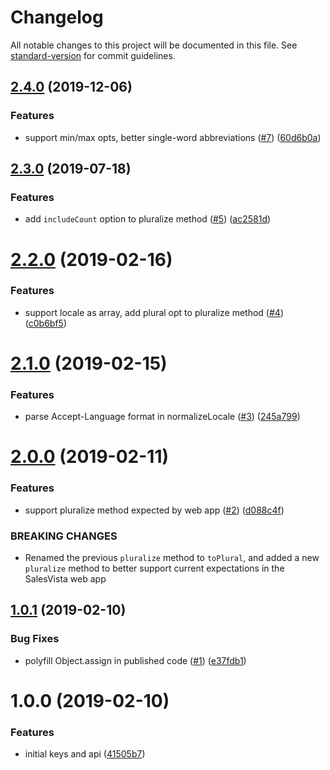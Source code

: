 # Changelog

All notable changes to this project will be documented in this file. See [standard-version](https://github.com/conventional-changelog/standard-version) for commit guidelines.

## [2.4.0](https://github.com/SalesVista/strings/compare/v2.3.0...v2.4.0) (2019-12-06)


### Features

* support min/max opts, better single-word abbreviations ([#7](https://github.com/SalesVista/strings/issues/7)) ([60d6b0a](https://github.com/SalesVista/strings/commit/60d6b0a98575ed5c6b950cee464e42a73a5d5d10))

## [2.3.0](https://github.com/SalesVista/strings/compare/v2.2.0...v2.3.0) (2019-07-18)


### Features

* add `includeCount` option to pluralize method ([#5](https://github.com/SalesVista/strings/issues/5)) ([ac2581d](https://github.com/SalesVista/strings/commit/ac2581d))



# [2.2.0](https://github.com/SalesVista/strings/compare/v2.1.0...v2.2.0) (2019-02-16)


### Features

* support locale as array, add plural opt to pluralize method ([#4](https://github.com/SalesVista/strings/issues/4)) ([c0b6bf5](https://github.com/SalesVista/strings/commit/c0b6bf5))



# [2.1.0](https://github.com/SalesVista/strings/compare/v2.0.0...v2.1.0) (2019-02-15)


### Features

* parse Accept-Language format in normalizeLocale ([#3](https://github.com/SalesVista/strings/issues/3)) ([245a799](https://github.com/SalesVista/strings/commit/245a799))



<a name="2.0.0"></a>
# [2.0.0](https://github.com/SalesVista/strings/compare/v1.0.1...v2.0.0) (2019-02-11)


### Features

* support pluralize method expected by web app ([#2](https://github.com/SalesVista/strings/issues/2)) ([d088c4f](https://github.com/SalesVista/strings/commit/d088c4f))


### BREAKING CHANGES

* Renamed the previous `pluralize` method to `toPlural`, and added a new `pluralize` method to better support current expectations in the SalesVista web app



<a name="1.0.1"></a>
## [1.0.1](https://github.com/SalesVista/strings/compare/v1.0.0...v1.0.1) (2019-02-10)


### Bug Fixes

* polyfill Object.assign in published code ([#1](https://github.com/SalesVista/strings/issues/1)) ([e37fdb1](https://github.com/SalesVista/strings/commit/e37fdb1))



<a name="1.0.0"></a>
# 1.0.0 (2019-02-10)


### Features

* initial keys and api ([41505b7](https://github.com/SalesVista/strings/commit/41505b7))
